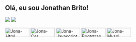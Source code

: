 ## Olá, eu sou Jonathan Brito!
<div>
<img src="https://github-readme-stats.vercel.app/api?username=jonathanmunhoz&show_icons=true&theme=midnight-purple">
<img src="https://github-readme-stats.vercel.app/api/top-langs/?username=jonathanmunhoz&layout=compact&theme=midnight-purple"
</div>

<div style="display: inline block"><br>
<img align="center" alt="Jona-Html" height="30" width="80" src="https://img.shields.io/badge/HTML5-E34F26?style=for-the-badge&logo=html5&logoColor=white">
<img align="center" alt="Jona-Css" height="30" width="80" src="https://img.shields.io/badge/CSS3-1572B6?style=for-the-badge&logo=css3&logoColor=white">
<img align="center" alt="Jona-Javascript" height="30" width="80" src="https://img.shields.io/badge/JavaScript-F7DF1E?style=for-the-badge&logo=javascript&logoColor=black"> 
<img align="center" alt="Jona-Bootstrap" height="30" width="80" src="https://img.shields.io/badge/Bootstrap-563D7C?style=for-the-badge&logo=bootstrap&logoColor=white">
<img align="center" alt="Jona-Mysql" height="30" width="80" src="https://img.shields.io/badge/MySQL-00000F?style=for-the-badge&logo=mysql&logoColor=white">
</div>
